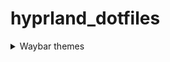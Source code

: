 # hyprland_dotfiles

 <details> 
  
  <summary> Waybar themes </summary>
       <details> 
       <summary> ‎&emsp Here's an image, just in case: " </summary>    
       ![image](https://github.com/end-4/dots-hyprland/assets/97237370/4c3d27b4-9ac5-4e55-9cae-c5c1f497890f)
     </details>

</details>
 
 
